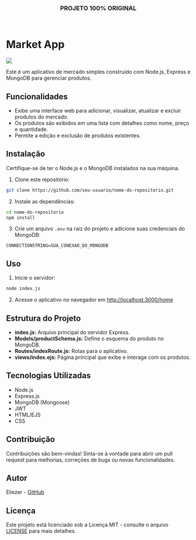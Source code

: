 <h3 align="center">
  PROJETO 100% ORIGINAL
</h3>
<br>

# Market App
<img src="https://i.imgur.com/136l0ed.png">

Este é um aplicativo de mercado simples construído com Node.js, Express e MongoDB para gerenciar produtos. 

## Funcionalidades

- Exibe uma interface web para adicionar, visualizar, atualizar e excluir produtos do mercado.
- Os produtos são exibidos em uma lista com detalhes como nome, preço e quantidade.
- Permite a edição e exclusão de produtos existentes.

## Instalação

Certifique-se de ter o Node.js e o MongoDB instalados na sua máquina.

1. Clone este repositório:

```bash
git clone https://github.com/seu-usuario/nome-do-repositorio.git
```

2. Instale as dependências:

```bash
cd nome-do-repositorio
npm install
```

3. Crie um arquivo `.env` na raiz do projeto e adicione suas credenciais do MongoDB:

```env
CONNECTIONSTRING=SUA_CONEXAO_DO_MONGODB
```

## Uso

1. Inicie o servidor:

```bash
node index.js
```

2. Acesse o aplicativo no navegador em [http://localhost:3000/home](http://localhost:3000/home)

## Estrutura do Projeto

- **index.js:** Arquivo principal do servidor Express.
- **Models/productSchema.js:** Define o esquema do produto no MongoDB.
- **Routes/indexRoute.js:** Rotas para o aplicativo.
- **views/index.ejs:** Página principal que exibe e interage com os produtos.

## Tecnologias Utilizadas

- Node.js
- Express.js
- MongoDB (Mongoose)
- JWT
- HTML/EJS
- CSS

## Contribuição

Contribuições são bem-vindas! Sinta-se à vontade para abrir um pull request para melhorias, correções de bugs ou novas funcionalidades.

## Autor

Eliezer - [GitHub](https://github.com/SmallCityProgrammer)

## Licença

Este projeto está licenciado sob a Licença MIT - consulte o arquivo [LICENSE](LICENSE) para mais detalhes.
